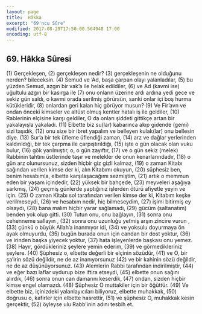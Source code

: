 ```yaml
---
layout: page
title:  Hâkka
excerpt: "69'ncu Sûre"
modified: 2017-08-29T17:50:00.564948 17:00
encoding: utf-8
---
```


## 69. Hâkka Sûresi

(1) Gerçekleşen,
(2) gerçekleşen nedir?
(3) gerçekleşenin ne olduğunu nerden? bileceksin.
(4) Semud ve ’Ad, başa çarpan olayı yalanladılar,
(5) bu yüzden Semud, azgın bir vak’a ile helak edildiler,
(6) ve Ad (kavmi ise) uğultulu azgın bir kasırga ile
(7) onu onların üzerine ardı ardına yedi gece ve sekiz gün saldı, o kavmi orada serilmiş görürsün, sanki onlar içi boş hurma kütükleridir,
(8) onlardan geri kalan hiç görüyor musun?
(9) Ve Fir’avn ve ondan önceki kimseler ve altüst olmuş kentler hatalı iş ile geldiler,
(10) Rablerinin elçisine karşı geldiler, O da onları şiddeti gittikçe artan bir yakalayışla yakaladı.
(11) Elbette biz su(lar) kabarınca akıp gidende (gemi) sizi taşıdık,
(12) onu size bir ibret yapalım ve belleyen kulak(lar) onu bellesin diye.
(13) Sur’a bir tek üfleme üflendiği zaman,
(14) arz ve dağlar yerlerinden kaldırıldığı, bir tek çarpma ile çarpıştırıldığı,
(15) işte o gün olacak olan vuku bulur,
(16) gök yarılmıştır, o, o gün zayıftır,
(17) ve o gün sekiz (melek)  Rabbinin tahtını üstlerinde taşır ve melekler de onun kenarlarındadır,
(18) o gün arz olunursunuz, sizden hiçbir giz gizli kalmaz,
(19) o zaman Kitabı sağından verilen kimse der ki, alın Kitabımı okuyun,
(20) süphesiz ben, benim hesabımla, elbette karşılaşacağımı sezmiştim, 
(21) artık o memmun eden bir yaşam içindedir,
(22) yüksek bir bahçede,
(23) meyveleri aşağıya sarkmış,
(24) geçmiş günlerde yaptığınız işlerden ötürü afiyetle yeyin ve için.
(25) O zaman Kitabı sol tarafından verilen kimse der ki, Kitabım keşke verilmeseydi,
(26) ve hesabım nedir, hiç bilmeseydim,
(27) işimi bitirmiş ey olsaydı,
(28) bana malım hiçbir yarar sağlamadı,
(29) gücüm (saltanatım) benden yok olup gitti.
(30) Tutun onu, onu bağlayın,
(31) sonra onu cehenneme sallayın ,
(32) sonra onu uzunluğu yetmiş arşın zincire vurun ,
(33) çünkü o büyük Allah’a inanmıyor idi,
(34) ve yoksulu doyurmaya ön ayak olmuyurdu,
(35) bugün burada onun için candan bir dost  yoktur,
(36) ve irinden başka yiyecek yoktur,
(37) hata işleyenlerde başkası onu yemez.
(38) Hayır, gördükleriniz şeylere yemin ederim,
(39) ve görmedikleriniz şeylere. 
(40) Şüphesiz o, elbette değerli bir elçinin sözüdür,
(41) ve O, bir şa’irin sözü değildir, ne de az inanıyorsunuz
(42) ve bir kahinin sözü değildir, ne de az düşünüyorsunuz.
(43) Alemlerin Rabbi tarafından indirilmiştir,
(44) ve eğer bazı laflar uydurup bize iftira etseydi,
(45) elbette onun sağını alırdık,
(46) sonra onun can damarını keserdik,
(47) ondan, sizden hiçbir kimse engel olamazdı.
(48) Şüphesiz O muttakiler için bir öğüttür.
(49) Ve elbette biz, içinizdeki yalanlayıcıları biliyoruz, elbette muhakkak,
(50) doğrusu o, kafirler için elbette hasrettir,
(51) ve şüphesiz O, muhakkak kesin gerçektir,
(52) öyleyse ulu Rabb'inin adını tesbih et. 
